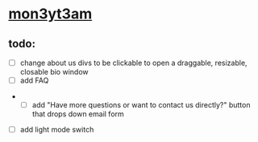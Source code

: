# [mon3yt3am](https://mon3yt3am.github.io)

## todo:
- [ ] change about us divs to be clickable to open a draggable, resizable, closable bio window
- [ ] add FAQ
- - [ ] add "Have more questions or want to contact us directly?" button that drops down email form
- [ ] add light mode switch